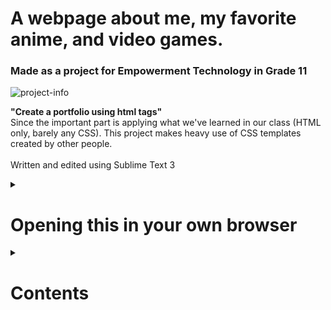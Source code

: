# A webpage about me, my favorite anime, and video games.
### **Made as a project for Empowerment Technology in Grade 11** <br>
![project-info](https://github.com/lirrnaiad/weebpage/assets/99702949/560c849d-413e-446a-99cc-8e7f087dc1af)

**"Create a portfolio using html tags"** <br>
Since the important part is applying what we've learned in our class (HTML only, barely any CSS). This project makes heavy use of CSS templates created by other people. <br>
<br>
Written and edited using Sublime Text 3

<details>
<summary> <h1> Opening this in your own browser</h1> </summary>

## Compatibility
This project was made for desktop (PC and Laptop) viewing only! <br>
This website will break in mobile and tablet.

Browsers in which this project will work include:
* Google Chrome (recommended)
* Microsoft Edge
* Brave
* Mozilla Firefox

## Downloading the assets
1. Open this repository (If you're seeing this, you probably already did). <br>
2. At the right side of the page, click on **"Webpage"** on the Releases section below the About section.
![howto-1](https://github.com/lirrnaiad/weebpage/assets/99702949/ef7a89b4-58e5-4975-9425-c609b9141434)
3. Under **Assets**, click on **"webpage.zip"**. This will download the assets to your computer. The files are safe and in no way contain malicious content.
![howto-2](https://github.com/lirrnaiad/weebpage/assets/99702949/fb5a1f5b-5131-4dda-97a3-ddf8df39d8b9)
4. Once the download is finished, open your file explorer. Right click on the file and click **"Extract All"**.
![howto-3](https://github.com/lirrnaiad/weebpage/assets/99702949/4b287e62-54d4-4319-8cb7-66a66b6c0622)
5. Choose where you want to extract the files, then click **"Extract"**.
![howto-4](https://github.com/lirrnaiad/weebpage/assets/99702949/0aac269c-1514-47fb-8e63-c928fc560036)
6. Once the files have been extracted, open the extracted folder and open **"index.html"**
![howto-5](https://github.com/lirrnaiad/weebpage/assets/99702949/1f932b52-cf5f-417f-bfda-f9e28ac7ac27)

**OPTIONAL** <br>
Instead of opening it right away, you can open **index.html** with Google Chrome, which will ensure full functionality.
![howto-6](https://github.com/lirrnaiad/weebpage/assets/99702949/854197f4-f83e-47e2-a420-6313f2ec3984)

</details>

<details>
<summary> <h1>Contents</h1> </summary>
  
## ⚠️ Only 1 page, all of the links redirect to another site!
![header](https://github.com/lirrnaiad/weebpage/assets/99702949/24cf443b-66fe-45e0-9187-24315c12adc6)
### The header contains the following:
1. Socials
2. Favorite Anime
3. Favorite Games

**All of which redirect to their respective sites.**
* The "Socials" section will redirect to... their respective sites. Yep.
* The "Favorite Anime" section will redirect to their respective [MyAnimeList](https://myanimelist.net/) pages.
* The "Favorite Games" section will redirect to their respective [Steam](https://store.steampowered.com/) pages.


## About Me
![about-me](https://github.com/lirrnaiad/weebpage/assets/99702949/41fc1b22-fc08-40b5-80c7-e2c713c50625)
<p align = "center">
This project contains a short "about me" section that introduces the "different parts" of me. <br>
At the time of writing this documentation (2 years later), I find it a bit cringe now but for the sake of preservation I'll keep it as is.
</p>


## Carousels
### This project contains two interactible carousels which can be interacted using the arrow icons (<) and (>).
![carousel1](https://github.com/lirrnaiad/weebpage/assets/99702949/32da6891-0d6d-460f-b001-4c7ec6a0a4f6)
<p align = "center">
The first carousel at the top is a slideshow of my top 5 anime (at the time). <br>
This carousel will auto-move after 5 seconds and move to the next image. <br>
</p>
<br>

![carousel2](https://github.com/lirrnaiad/weebpage/assets/99702949/78ae8537-4d23-49ae-a5f2-238ad2905a7b)
<p align = "center">
The second carousel at the bottom is a slide of the current seasonal anime at the time of creating this project (May 2022). <br>
<b>You can click on the images on both carousels and it will redirect to their respective MyAnimeList pages.</b>
</p>


## (Not So Latest) News
![news1](https://github.com/lirrnaiad/weebpage/assets/99702949/574e4ba2-dd4a-44f2-9eb2-8a9ddd038e39)
![news2](https://github.com/lirrnaiad/weebpage/assets/99702949/4ab3ef0e-72a1-4655-89a9-698ddd8bc6df)
<p align = "center">
This project contains two news articles I considered at the time of making this project very exciting. <br>
2 years later, they're unfortunately still not finished yet. <br>
I look forward to them up to this day, though!
</p>

</details>
